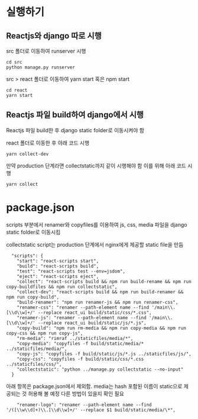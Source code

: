 # 실행하기

## Reactjs와 django 따로 시행

src 폴더로 이동하여 runserver 시행

```
cd src
python manage.py runserver
```

src > react 폴더로 이동하여 yarn start 혹은 npm start

```
cd react
yarn start
```

## Reactjs 파일 build하여 django에서 시행

Reactjs 파일 build한 후 django static folder로 이동시켜야 함

react 폴더로 이동한 후 아래 코드 시행

```
yarn collect-dev
```

만약 production 단계라면 collectstatic까지 같이 시행해야 함
이를 위해 아래 코드 시행

```
yarn collect
```

# package.json

scripts 부분에서 renamer와 copyfiles를 이용하여 js, css, media 파일을 django static folder로 이동시킴

collectstatic script는 production 단계에서 nginx에게 제공할 static file을 만듬

```
  "scripts": {
    "start": "react-scripts start",
    "build": "react-scripts build",
    "test": "react-scripts test --env=jsdom",
    "eject": "react-scripts eject",
    "collect": "react-scripts build && npm run build-rename && npm run copy-buildfiles && npm run collectstatic",
    "collect-dev": "react-scripts build && npm run build-renamer && npm run copy-build",
    "build-renamer": "npm run renamer-js && npm run renamer-css",
    "renamer-css": "renamer --path-element name --find '/main\\.[\\d\\w]+/' --replace react_ui build/static/css/*.css",
    "renamer-js": "renamer --path-element name --find '/main\\.[\\d\\w]+/' --replace react_ui build/static/js/*.js",
    "copy-build": "npm run rm-media && npm run copy-media && npm run copy-css && npm run copy-js",
    "rm-media": "rimraf ../staticfiles/media/*",
    "copy-media": "copyfiles -f build/static/media/* ../staticfiles/media/",
    "copy-js": "copyfiles -f build/static/js/*.js ../staticfiles/js/",
    "copy-css": "copyfiles -f build/static/css/*.css ../staticfiles/css/",
    "collectstatic": "python ../manage.py collectstatic --no-input"
  }

```

아래 항목은 package.json에서 제외함.
media는 hash 포함된 이름이 static으로 제공되는 것 허용해 볼 예정
다른 방법이 있을지 확인 필요

```
    "renamer-logo": "renamer --path-element name --find '/([\\w\\d]+)\\.[\\d\\w]+/' --replace $1 build/static/media/\*",
```
